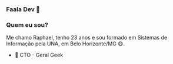 ### Faala Dev 👋

### Quem eu sou? 

Me chamo Raphael, tenho 23 anos e sou formado em Sistemas de Informação pela UNA, em Belo Horizonte/MG 😄.

- 🔭 CTO - Geral Geek
